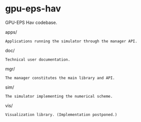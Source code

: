 # gpu-eps-hav
GPU-EPS Hav codebase.

apps/

	Applications running the simulator through the manager API.

doc/

	Technical user documentation.

mgr/

	The manager constitutes the main library and API.

sim/

	The simulator implementing the numerical scheme.

vis/

	Visualization library. (Implementation postponed.)
